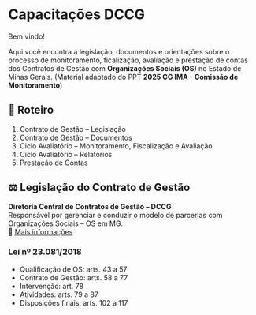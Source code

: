 # Capacitações DCCG

Bem vindo!

Aqui você encontra a legislação, documentos e orientações sobre o processo de monitoramento, ficalização, avaliação e prestação de contas dos Contratos de Gestão com **Organizações Sociais (OS)** no Estado de Minas Gerais.
(Material adaptado do PPT **2025 CG IMA - Comissão de Monitoramento**)

## 📑 Roteiro
1. Contrato de Gestão – Legislação  
2. Contrato de Gestão – Documentos  
3. Ciclo Avaliatório – Monitoramento, Fiscalização e Avaliação  
4. Ciclo Avaliatório – Relatórios  
5. Prestação de Contas

## ⚖️ Legislação do Contrato de Gestão
**Diretoria Central de Contratos de Gestão – DCCG**  
Responsável por gerenciar e conduzir o modelo de parcerias com Organizações Sociais – OS em MG.  
🔗 [Mais informações](https://www.mg.gov.br/planejamento/pagina/gestao-governamental/parcerias-com-os/organizacoes-sociais-os)

### Lei nº 23.081/2018
- Qualificação de OS: arts. 43 a 57  
- Contrato de Gestão: arts. 58 a 77  
- Intervenção: art. 78  
- Atividades: arts. 79 a 87  
- Disposições finais: arts. 102 a 117  
 